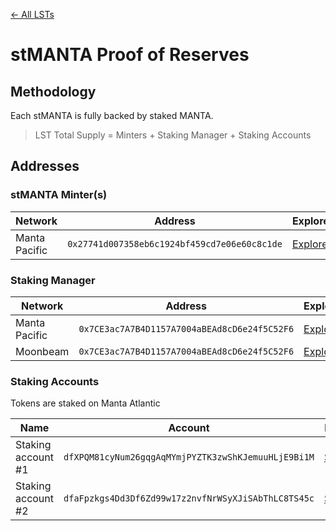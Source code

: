 [← All LSTs](../README.md)
# stMANTA Proof of Reserves

## Methodology
Each stMANTA is fully backed by staked MANTA.
> LST Total Supply = Minters + Staking Manager + Staking Accounts

## Addresses

### stMANTA Minter(s)
| Network | Address | Explorer |
| -- | -- | -- |
| Manta Pacific | `0x27741d007358eb6c1924bf459cd7e06e60c8c1de` | [Explorer](https://pacific-explorer.manta.network/address/0x27741d007358eb6c1924bf459cd7e06e60c8c1de) |

### Staking Manager
| Network | Address | Explorer |
| -- | -- | -- |
| Manta Pacific | `0x7CE3ac7A7B4D1157A7004aBEAd8cD6e24f5C52F6` | [Explorer](https://pacific-explorer.manta.network/address/0x7CE3ac7A7B4D1157A7004aBEAd8cD6e24f5C52F6) |
| Moonbeam | `0x7CE3ac7A7B4D1157A7004aBEAd8cD6e24f5C52F6` | [Explorer](https://moonscan.io/address/0x7CE3ac7A7B4D1157A7004aBEAd8cD6e24f5C52F6) |

### Staking Accounts
Tokens are staked on Manta Atlantic

| Name | Account | Explorer |
| -- | -- | -- |
| Staking account #1 | `dfXPQM81cyNum26gqgAqMYmjPYZTK3zwShKJemuuHLjE9Bi1M` | [Subscan](https://manta.subscan.io/account/dfXPQM81cyNum26gqgAqMYmjPYZTK3zwShKJemuuHLjE9Bi1M) |
| Staking account #2 | `dfaFpzkgs4Dd3Df6Zd99w17z2nvfNrWSyXJiSAbThLC8TS45c` | [Subscan](https://manta.subscan.io/account/dfaFpzkgs4Dd3Df6Zd99w17z2nvfNrWSyXJiSAbThLC8TS45c) |